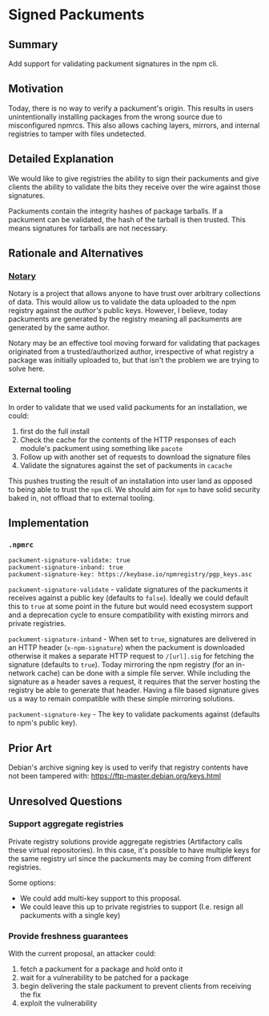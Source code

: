 # Signed Packuments

## Summary

Add support for validating packument signatures in the npm cli.

## Motivation

Today, there is no way to verify a packument's origin. This results in users unintentionally installing packages from the wrong source due to misconfigured npmrcs. This also allows caching layers, mirrors, and internal registries to tamper with files undetected.

## Detailed Explanation

We would like to give registries the ability to sign their packuments and give clients the ability to validate the bits they receive over the wire against those signatures.

Packuments contain the integrity hashes of package tarballs. If a packument can be validated, the hash of the tarball is then trusted. This means signatures for tarballs are not necessary.

## Rationale and Alternatives

### [Notary](https://github.com/theupdateframework/notary)

Notary is a project that allows anyone to have trust over arbitrary collections of data. This would allow us to validate the data uploaded to the npm registry against the _author's_ public keys. However, I believe, today packuments are generated by the registry meaning all packuments are generated by the same author.

Notary may be an effective tool moving forward for validating that packages originated from a trusted/authorized author, irrespective of what registry a package was initially uploaded to, but that isn't the problem we are trying to solve here.

### External tooling

In order to validate that we used valid packuments for an installation, we could:

  1) first do the full install
  2) Check the cache for the contents of the HTTP responses of each module's packument using something like `pacote`
  3) Follow up with another set of requests to download the signature files
  4) Validate the signatures against the set of packuments in `cacache`

This pushes trusting the result of an installation into user land as opposed to being able to trust the `npm` cli. We should aim for `npm` to have solid security baked in, not offload that to external tooling.

## Implementation

### `.npmrc`

```
packument-signature-validate: true
packument-signature-inband: true
packument-signature-key: https://keybase.io/npmregistry/pgp_keys.asc
```

`packument-signature-validate` - validate signatures of the packuments it receives against a public key (defaults to `false`). Ideally we could default this to `true` at some point in the future but would need ecosystem support and a deprecation cycle to ensure compatibility with existing mirrors and private registries.

`packument-signature-inband` - When set to `true`, signatures are delivered in an HTTP header (`x-npm-signature`) when the packument is downloaded otherwise it makes a separate HTTP request to `/[url].sig` for fetching the signature (defaults to `true`). Today mirroring the npm registry (for an in-network cache) can be done with a simple file server. While including the signature as a header saves a request, it requires that the server hosting the registry be able to generate that header. Having a file based signature gives us a way to remain compatible with these simple mirroring solutions.

`packument-signature-key` - The key to validate packuments against (defaults to npm's public key).

## Prior Art

Debian's archive signing key is used to verify that registry contents have not been tampered with: https://ftp-master.debian.org/keys.html

## Unresolved Questions

### Support aggregate registries

Private registry solutions provide aggregate registries (Artifactory calls these virtual repositories). In this case, it's possible to have multiple keys for the same registry url since the packuments may be coming from different registries.

Some options:

* We could add multi-key support to this proposal.
* We could leave this up to private registries to support (I.e. resign all packuments with a single key)

### Provide freshness guarantees

With the current proposal, an attacker could:

1) fetch a packument for a package and hold onto it
2) wait for a vulnerability to be patched for a package
3) begin delivering the stale packument to prevent clients from receiving the fix
4) exploit the vulnerability
